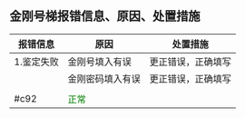 
## 金刚号梯报错信息、原因、处置措施


| 报错信息 | 原因 | 处置措施 | 
| ----------- | ----------- | ----------- | 
| 1.鉴定失败| 金刚号填入有误| 更正错误，正确填写| 
|  |   金刚密码填入有误| 更正错误，正确填写|
| | 
|#c92| <font color="green">正常</font> |  
